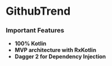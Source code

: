 # GithubTrend

### Important Features
* **100% Kotlin**
* **MVP architecture with RxKotlin**
* **Dagger 2 for Dependency Injection**


